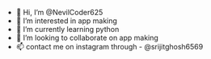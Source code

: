 - 👋 Hi, I’m @NevilCoder625
- 👀 I’m interested in app making
- 🌱 I’m currently learning python
- 💞️ I’m looking to collaborate on app making
- 📫 contact me on instagram through - @srijitghosh6569

<!---
NevilCoder625/NevilCoder625 is a ✨ special ✨ repository because its `README.md` (this file) appears on your GitHub profile.
You can click the Preview link to take a look at your changes.
--->
